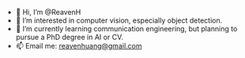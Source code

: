 - 👋 Hi, I’m @ReavenH
- 👀 I’m interested in computer vision, especially object detection.
- 🌱 I’m currently learning communication engineering, but planning to pursue a PhD degree in AI or CV.
- 📫 Email me: reavenhuang@gmail.com

<!---
ReavenH/ReavenH is a ✨ special ✨ repository because its `README.md` (this file) appears on your GitHub profile.
You can click the Preview link to take a look at your changes.
--->
